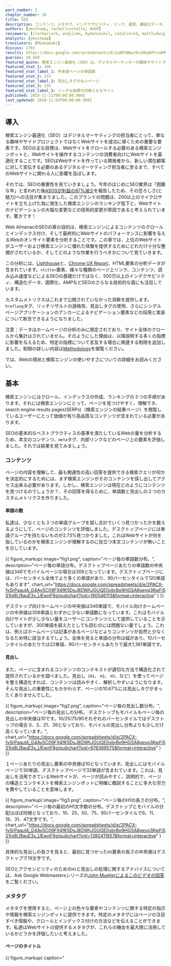 ```yaml
---
part_number: I
chapter_number: 10
title: SEO
description: コンテンツ、メタタグ、インデクサビリティ、リンク、速度、構造化データ、国際化、SPA、AMP、セキュリティをカバーする2019 Web AlmanacのSEOの章。
authors: [ymschaap, rachellcostello, AVGP]
reviewers: [clarkeclark, andylimn, AymenLoukil, catalinred, mattludwig]
analysts: [ymschaap]
translators: [MSakamaki]
discuss: 1765
results: https://docs.google.com/spreadsheets/d/1uARtBWwz9nJOKqKPFinAMbtoDgu5aBtOhsBNmsCoTaA/
queries: 10_SEO
featured_quote: 検索エンジン最適化（SEO）は、デジタルマーケッターの趣味やサイドプロジェクトではなく、ウェブサイトの成功に欠かせないものです。SEOの主な目標は、ウェブサイトが検索エンジンのボットに最適化されていることを確認し、ページをクロールしてインデックスを作成し、ウェブサイトをナビゲートしてコンテンツを消費するユーザーのために最適化することです。SEOは、それを構築している開発者から、新しい潜在的な顧客にそれを促進する必要がありますデジタルマーケッターまで、ウェブサイト上で働くすべての人に影響を与えます。
featured_stat_1: 346
featured_stat_label_1: 中央値ページの単語数
featured_stat_2: 11%
featured_stat_label_2: 見出しタグのないページ
featured_stat_3: 15%
featured_stat_label_3: リッチな結果の対象となるサイト
published: 2019-11-11T00:00:00.000Z
last_updated: 2020-11-04T00:00:00.000Z
---
```


## 導入

検索エンジン最適化（SEO）はデジタルマーケティングの担当者にとって、単なる趣味やサイドプロジェクトではなくWebサイトを成功に導くための重要な要素です。SEOの主な目標は、Webサイトをクロールする必要のある検索エンジンボットと、Webサイトを操作するコンテンツの消費者向けにWebサイトを最適化することです。SEOはWebサイトを作っている開発者から、新しい潜在顧客に対して宣伝する必要のあるデジタルマーケティング担当者に至るまで、すべてのWebサイトに関わる人に影響を及ぼします。

それでは、SEOの重要性を見ていきましょう。今年のはじめにSEO業界は「困難な年」と言われた後[ASOSが利益の87%減少](https://www.bbc.co.uk/news/business-47877688)を報告したため、その恐ろしさ(と魅力)への注目が集まりました。このブランドの問題は、200以上のマイクロサイトを立ち上げた為に発生した検索エンジンのランキング低下と、Webサイトのナビゲーションの大幅な変更などの技術的変更が原因であると考えられています。驚きです！

Web AlmanacのSEOの章の目的は、検索エンジンによるコンテンツのクロールとインデックス付け、そして最終的にWebサイトのパフォーマンスに影響を与えるWebのオンサイト要素を分析することです。この章では、上位のWebサイトがユーザーおよび検索エンジンに優れた体験を提供するためにどれだけ十分な整備がされているか、そしてどのような作業を行うべきかについて見ていきます。

この分析には、[Lighthouse](./methodology#lighthouse)と、[Chrome UX Report](./methodology#chrome-ux-report)、HTML要素の分析データが含まれています。`<title>`要素、様々な種類のページ上リンク、コンテンツ、読み込み速度などによるSEOの基礎だけではなく、500万以上のインデクサビリティ、構造化データ、国際化、AMPなどSEOのさらなる技術的な面にも注目しています。

カスタムメトリクスはこれまで公開されていなかった洞察を提供します。`hreflang`タグ、リッチリザルトの適格性、見出しタグの使用、さらにシングルページアプリケーションのアンカーによるナビゲーション要素などの採用と実装について断言できるようになりました。

<p class="note">注意：データはホームページの分析のみに限定されており、サイト全体のクロールから集計はされていません。そのようにした理由は、以降説明する多くの指標に影響を与えるため、特定の指標について言及する場合に関連する制限を追加しました。制限の詳しい内容は<a href="./methodology">Methodology</a>を御覧ください。</p>

では、Webの現状と検索エンジンの使いやすさについての詳細をお読みください。

## 基本

検索エンジンにはクロール、インデックスの作成、ランキングの３つの手順があります。それには検索エンジンにとって、ページを見つけやすく、理解でき、search engine results pages(SERPs)（検索エンジンの結果ページ）を閲覧しているユーザーにとって価値が有り高品質なコンテンツが含まれている必要があります。

SEOの基本的なベストプラクティスの基準を満たしているWebの量を分析するため、本文のコンテンツ、`meta`タグ、内部リンクなどのページ上の要素を評価しました。それでは結果を見てみましょう。

### コンテンツ

ページの内容を理解して、最も関連性の高い回答を提供できる検索クエリが何かを決定的にするためには、まず検索エンジンがそのコンテンツを探し出してアクセス出来る必要があります。しかし、検索エンジンは現在どのようにコンテンツを見つけるのでしょうか？、その回答を得るために、単語数と見出しの２つのカスタムメトリクスを作りました。

#### 単語の数

私達は、少なくとも３つの単語グループを探し合計でいくつ見つかったかを数えるようにして、ページのコンテンツを評価しました。デスクトップページには単語グループを持たないものが2.73%見つかりました。これはWebサイトが何を指しているのかを検索エンジンが理解するのに役立つ本文コンテンツが無いことを示しています。

{{ figure_markup(
  image="fig1.png",
  caption="ページ毎の単語数分布。",
  description="ページ毎の単語分布。デスクトップページあたりの単語数の中央値は346でモバイルページの場合は306となっています。デスクトップページには、パーセンタイル全体でより多くの単語があり、90パーセンタイルで120単語もあります",
  chart_url="https://docs.google.com/spreadsheets/d/e/2PACX-1vSrPaauIA_G4AySC09FX4fK5DsJ8DWhJGUQE0obrBe9HGSA8geyq3KwFi531jg9Ll9auE3x_UEwnF8g/pubchart?oid=190546113&format=interactive"
  )
}}

デスクトップ向けホームページの中央値は346単語で、モバイル向けホームページの中央値は306単語とわずかに少ない単語数になっています。これはモバイル向けサイトが少し少ない量をユーザーにコンテンツとして提供していることを示していますが、300単語を超えたとしても読むのには問題ない量でしょう。これは、例えばホームページは記事があるページなどよりコンテンツが自然と少なくなるため特に該当するでしょう。全体を見ると単語の分布は幅があり、10パーセンタイルのあたりでは22単語、90パーセンタイルあたりで最大1,361単語です。

#### 見出し

また、ページに含まれるコンテンツのコンテキストが適切な方法で構造化されて提供されているかを調べました。見出し（`H1`、 `H2`、 `H3`、など）を使ってページを整え構造化すれば、コンテンツは読みやすく、解析しやすいようになります。そんな見出しの重要性にもかかわらず、ページの10.67%には見出しタグがまったくありませんでした。

{{ figure_markup(
  image="fig2.png",
  caption="ページ毎の見出し数分布。",
  description="ページ毎の見出しの分布。 デスクトップもモバイルもページ毎の見出しの中央値は10です。10/25/75/90それぞれのパーセンタイルではデスクトップの場合 0、3、21、39となっており、モバイルの見出し分布よりも少しだけ高くなっています。",
  chart_url="https://docs.google.com/spreadsheets/d/e/2PACX-1vSrPaauIA_G4AySC09FX4fK5DsJ8DWhJGUQE0obrBe9HGSA8geyq3KwFi531jg9Ll9auE3x_UEwnF8g/pubchart?oid=676369575&format=interactive"
  )
}}

１ページあたりの見出し要素の中央値は10となっています。見出しにはモバイルページで30単語、デスクトップページで32単語が含まれています。これは、見出しを活用できているWebサイトが、ページが読みやすく、説明的で、ページの構造とコンテキストを検索エンジンボットに明確に概説することに多大な労力を費やしていることを意味します。

{{ figure_markup(
  image="fig3.png",
  caption="ページ毎のH1の長さの分布。",
  description="ページ毎の最初のH1文字数の分布。デスクトップとモバイルの分配はほぼ同様となっており、10、25、50、75、90パーセンタイルで6、11、19、31、47文字です。",
  chart_url="https://docs.google.com/spreadsheets/d/e/2PACX-1vSrPaauIA_G4AySC09FX4fK5DsJ8DWhJGUQE0obrBe9HGSA8geyq3KwFi531jg9Ll9auE3x_UEwnF8g/pubchart?oid=1380411857&format=interactive"
  )
}}

具体的な見出しの長さを見ると、最初に見つかった`H1`要素の長さの中央値はデスクトップで19文字です。

SEOとアクセシビリティのための`H1`と見出しの処理に関するアドバイスについては、Ask Google Webmastersシリーズの[John Muellerによるこのビデオの回答](https://www.youtube.com/watch?v=zyqJJXWk0gk)をご覧ください。

### メタタグ

メタタグを使用すると、ページ上の色々な要素やコンテンツに関する特定の指示や情報を検索エンジンボットに提供できます。特定のメタタグにはページの注目すべき情報や、クロールとインデックス付けの方法などを伝えることができます。私達はWebサイトの提供するメタタグが、これらの機会を最大限に活用しているかどうかを評価したいと考えました。

#### ページのタイトル

{{ figure_markup(
  caption="<code><title></code> タグを含むモバイルページの割合。",
  content="97%",
  classes="big-number"
)
}}

ページのタイトルはページの目的をユーザーや検索エンジンに伝える重要な手段です。`<title>`タグはSERPSの見出にも、ページにアクセスする時のブラウザーのタブのタイトルとしても使われるので、モバイルページの97.1%にドキュメントタイトルが存在することは驚くことではないでしょう。

{{ figure_markup(
  image="fig5.png",
  caption="ページごとのタイトルの長さの分布。",
  description="ページ毎のタイトル要素毎の文字数分布。デスクトップのタイトルの長さそれぞれの10、25、50、75、90パーセンタイルは、4、9、20、40、66文字です。モバイルの分布も非常に似ています。",
  chart_url="https://docs.google.com/spreadsheets/d/e/2PACX-1vSrPaauIA_G4AySC09FX4fK5DsJ8DWhJGUQE0obrBe9HGSA8geyq3KwFi531jg9Ll9auE3x_UEwnF8g/pubchart?oid=1015017335&format=interactive"
  )
}}

一般的に[GoogleのSERPはページタイトルの最初の50〜60文字を表示](https://moz.com/learn/seo/title-tag)しますが、`<title>`タグの長さの中央値はモバイルページで21文字、デスクトップページで20文字でした。75パーセンタイルでも、境界を下回っています。これは、一部のSEOとコンテンツの記者が、検索エンジンによって割り当てられたSERPsのホームページを記述するために割り当てられた領域を最大限利用できていないことを示します。

#### メタディスクリプション

`<title>`タグと比べると、メタディスクリプションが検出されたページは少なくなっており、モバイル用ホームページの64.02%にだけメタディスクリプションが設定されています。Googleが検索者のクエリに応じてSERP内のメタディスクリプションの記述を頻繁に書き換えることを考慮すると、おそらくWebサイトの所有者はメタディスクリプションを含めることを重要視しないでしょう。

{{ figure_markup(
  image="fig6.png",
  caption="ページ毎のメタ記述の長さ分布。",
  description="ページ毎のメタ記述毎の文字数分布。デスクトップのタイトルの長さの10、25、50、75、90パーセンタイルはそれぞれ、9、48、123、162、230文字です。モバイルの分布は任意のパーセンタイルでは10文字未満だけわずかに高くなっています。",
  chart_url="https://docs.google.com/spreadsheets/d/e/2PACX-1vSrPaauIA_G4AySC09FX4fK5DsJ8DWhJGUQE0obrBe9HGSA8geyq3KwFi531jg9Ll9auE3x_UEwnF8g/pubchart?oid=1750266149&format=interactive"
  )
}}

メタディスクリプションの長さは[155-160文字が推奨](https://moz.com/learn/seo/meta-description)となっていますが、デスクトップページの中央値ははそれより短い123文字となっています。さらに興味深い事があります、モバイルのSERPはピクセル制限により従来よりも短かくなるにも関わらず、メタディスクリプションは一貫してデスクトップよりもモバイルが長くなっています。この制約は最近拡張されたばかりなので、おそらく多くのWebサイトの所有者がモバイルの結果に対して、より長くて説明的なメタディスクリプションの影響を確認しているのでしょう。

#### 画像の`alt`タグ

SEOとアクセシビリティのための`alt`テキストの重要性を考えたとき、モバイルページの46.71%でしか画像に`alt`属性が使われていないのを見ると理想とはほど遠い状況です。これは、Web上の画像をユーザーにとってさらにアクセスしやすく、検索エンジンにとって理解しやすくすることに関しては、まだ改善する点が多く有ることを意味します。この問題に対する詳細については[アクセシビリティ](./accessibility)の章を御覧ください。

### インデクサビリティ

SERPでユーザーにページのコンテンツを表示するためには検索エンジンのクローラーがそのページにアクセスしてインデックスを作れるようにする必要があります。検索エンジンによるページのクロールとインデックス登録の機能に影響を与える要因には次の様なものがあります。

- ステータスコード
- `noindex`タグ
- canonicalタグ
- `robots.txt`ファイル

#### ステータスコード

検索エンジンにインデックスを付けたい重要なページは常に`200 OK`ステータスコードにしておく事をお勧めします。テストされたページの殆どは検索エンジンにアクセス可能で、デスクトップでは最初のHTML要求の87.03%が`200`ステータスコードを返しました。モバイルの場合は少しだけ低く、82.95%のページだけが`200`となるステータスコードを返しました。

モバイルでは次によく見られるステータスコードは一時的なリダイレクトである`302`となっており、これはモバイルページの10.45%で見つけることができました。この結果はデスクトップよりも多く、デスクトップ用のホームページで`302`ステータスコードを返すのは6.71%しかありませんでした。これは、モバイル用のホームページがレスポンシヴでなく[デバイスごとにWebサイトのバージョンが異なるような](https://developers.google.com/search/mobile-sites/mobile-seo/separate-urls)、デスクトップページの代替が用意されていることに起因している可能性があります。

<p class="note">注意：この結果にはステータスコード<code>4xx</code>と<code>5xx</code>は含んでいません。</p>

#### `noindex`

`noindex`指示はHTMLの `<head>`もしくはHTTPヘッダーの`X-Robots`指示で使うことができます。`noindex`指示は基本的に検索エンジンにそのページをSERPに含めないように指示しますが、ユーザーがWebサイトを操作しているときでもページはアクセス可能です。一般的に`noindex`指示は、同一コンテンツを提供するページの複製バージョン、またはオーガニック検索からWebサイトにアクセスするユーザーに価値を提供しないであろう低品質のページ(フィルタ、ファセット、内部検索ページなど)に追加されます。

モバイル用ページの96.93%が[Lighthouseのインデックス作成監査に合格しており](https://developers.google.com/web/tools/lighthouse/audits/indexing)、これらのページには`noindex`指示が含まれていませんでした。ただし、これはモバイルホームページの3.07%に`noindex`指示が含まれていたことも意味しています。これは心配の種であり、Googleはこれらのページのインデックスを作成できないことを意味しています。

<p class="note">私達の調査に含まれるWebサイトは<a href="./methodology#chrome-ux-report">Chrome UX Report</a>のデータセットから提供されていますが、公開されていないWebサイトは除外されています。これはChromeが非公開であると判断したサイトは分析できないので、バイアスの重要な源です。これについては<a href="./methodology#websites">方法論</a>の詳細を御覧ください。</p>

#### canonicalによる最適化

canonicalタグを使い重複ページと優先代替ページを指定します。これにより検索エンジンは、グループ内の複数のページに散っているオーソリティを1つのメインページに統合してランキングの結果を上げることができます。

モバイル用ホームページの48.34%でcanonicalタグが使われていることが[検出](https://developers.google.com/web/tools/lighthouse/audits/canonical)されました。自分を指ししめすcanonicalタグは必須でなく、普通は複製されたページにcanonicalタグを必要とします。ホームページがサイトのどこか他の場所に複製されることはめったに無いので、canonicalタグがページ毎で半分未満になっているのは驚くことではありません。

#### robots.txt

検索エンジンのクロールを制御する最も効果的な方法の1つは、[`robots.txt`ファイル](https://www.deepcrawl.com/knowledge/technical-seo-library/robots-txt/)です。これは、Webサイトのルートドメインに置かれる事で、検索エンジンのクロールに対し許可しないURLとURLパスを指定する事ができるファイルです。

[Lighthouseの結果](https://developers.google.com/web/tools/lighthouse/audits/robots)からモバイル用サイトの72.16%でしか有効な`robots.txt`を持っていないことがわかりました。見つかった問題の主な内訳は、`robots.txt`ファイルをまったく持たないサイトが22%、無効な`robots.txt`ファイルを提供する約6%で、それぞれ検査に失敗しています。[クロールバジェットの問題](https://webmasters.googleblog.com/2017/01/what-crawl-budget-means-for-googlebot.html)に悩まされないような小規模Webサイトを運営していたりするなど、`robots.txt`ファイルを持たない妥当な理由もあったりしますが、無効な`robots.txt`が有るというのは、それだけで心配の種になります。

### リンク

Webページの最も重要な属性の1つはリンクです。リンクは検索エンジンがインデックスに追加してWebサイトをナビゲートするための新しい関連ページを発見するのに役立ちます。データセットにあるWebページの96%には最低でも1つの内部リンク存在し、93%は少なくとも１つの別ドメインへの外部リンクが存在しています。内部や外部リンクを持たないごく一部のページは、ターゲットページへ通じるリンクという大きな価値を取りこぼしています。

デスクトップ用のページに含まれる内部と外部リンクの数は、モバイル用のページよりも全ての場合で多くなっています。これは殆どの場合、モバイルのデザインはビューポートが小さく空間が限られているために、リンクが含まれるテキストはデスクトップに比べて少なくなっているためです。

モバイル用のページで内部リンクが少ない場合、Webサイトで[問題が発生する可能性](https://moz.com/blog/internal-linking-mobile-first-crawl-paths)が有るため注意が必要です。新しいWebサイトでGoogleの規定である[モバイルファーストインデックス](https://www.deepcrawl.com/knowledge/white-papers/mobile-first-index-guide/)が適用されると、そのページがデスクトップ用ではリンクされているがモバイル用からリンクが無い時、検索エンジンはそのページを見つけてランク付けするのがとても難しくなってしまいます。

{{ figure_markup(
  image="fig7.png",
  caption="ページ毎の内部リンク分布。",
  description="ページ毎の内部リンク数の分布。デスクトップの内部リンクは10、25、50、75、90パーセンタイルごとに、7、29、70、142、261となっています。モバイル分布はかなり低く、90パーセンタイルでリンク数は30、中央値で10となっています。",
  chart_url="https://docs.google.com/spreadsheets/d/e/2PACX-1vSrPaauIA_G4AySC09FX4fK5DsJ8DWhJGUQE0obrBe9HGSA8geyq3KwFi531jg9Ll9auE3x_UEwnF8g/pubchart?oid=534496673&format=interactive"
  )
}}

{{ figure_markup(
  image="fig8.png",
  caption="ページ毎の外部リンク数の分布。",
  description="ページ毎の外部リンク数の分布。デスクトップの外部リンクは10、25、50、75、90パーセンタイルごとに、1、4、10、22、51となっています。モバイルの分布はかなり低く、90パーセンタイルでリンク数は11、中央値で2となっています。",
  chart_url="https://docs.google.com/spreadsheets/d/e/2PACX-1vSrPaauIA_G4AySC09FX4fK5DsJ8DWhJGUQE0obrBe9HGSA8geyq3KwFi531jg9Ll9auE3x_UEwnF8g/pubchart?oid=1997009875&format=interactive"
  )
}}

デスクトップ用ページの内部リンク(同一サイト)数は中央値で70となっていますが、モバイル用ページの内部リンク数の中央値は60になっています。外部リンク数のページ毎中央値も同じような傾向となっており、デスクトップ用ページの外部リンク数は10で、モバイル用ページは8になっています。

{{ figure_markup(
  image="fig9.png",
  caption="ページ毎のアンカーリンク数の分布。",
  description="ページ毎のアンカーリンク数の分布。デスクトップの内部アンカーは10、25、50、75、90パーセンタイルに対して、0、0、0、1、3となっています。モバイルの分布も同様です。",
  chart_url="https://docs.google.com/spreadsheets/d/e/2PACX-1vSrPaauIA_G4AySC09FX4fK5DsJ8DWhJGUQE0obrBe9HGSA8geyq3KwFi531jg9Ll9auE3x_UEwnF8g/pubchart?oid=1852200766&format=interactive"
  )
}}

同一ページの特定スクロール位置にリンクするアンカーリンクはあまり人気が無いようです。ホームページの65%以上でアンカーリンクは使われていません。これはおそらく、一般的なホームページには長文形式のコンテンツが含まれていないからでしょう。

説明的なリンクテキストの測定からは良いニュースが伺えます。モバイル用ページの89.94%が[Lighthouseの説明的なリンクテキストの監査](https://developers.google.com/web/tools/lighthouse/audits/descriptive-link-text)で合格しています。つまり、これらのページは一般的な「ここをクリック」「リンク」「続きを読む」「全文表示」のようなリンクを使わず、より有意義なリンクテキストを使うことで、ユーザーと検索エンジンにページのコンテキストやページ同士のつながりがあることを理解できるようにしています。

## Advanced

説明的で有用なコンテンツ以外に対して`noindex`や`Disallow`という指示を出してページを検索エンジンからブロックするだけでは、Webサイトをオーガニックサーチさせるには不十分です。これらは単なる基本でしかありません。WebサイトのパフォーマンスやSERPsの外観を向上させるなど、できることはたくさんあります。

Webサイトのインデックス作成とランク付成功のために重要となっている技術的に複雑な局面として、速度、構造化データ、国際化、セキュリティ、モバイルフレンドリーなどがあります。

### Speed

モバイルの読み込み速度は、[2018年にGoogleからランキング要素として初めて発表](https://webmasters.googleblog.com/2018/01/using-page-speed-in-mobile-search.html)されました。しかしGoogleにとって速度は新しい観点ではありません。2010年に既に速度が[ランキングシグナルとして導入されたことが明らか](https://webmasters.googleblog.com/2010/04/using-site-speed-in-web-search-ranking.html)にっています。

Webサイトが高速であることは、優れたユーザー体験のためにも重要です。サイトの読み込みに数秒待たされるユーザは、すぐ離脱してSERPsから別の似たような内容の素早く読み込まれるページを探す傾向があります。

Web全体の読み込み速度の分析に使った指標は [Chrome UX Report](./methodology#chrome-ux-report)（CrUX）を基にしています。このレポートは、実際のChromeユーザーからデータを収集します。このデータで驚くべき点は、48%のWebサイトが**遅い**とラベル付されていることです。FCPの25%が3秒より遅い場合、_もしくは_ FIDの5%が300ミリ秒より遅い場合にWebサイトは低速とラベル付されます。

{{ figure_markup(
  image="fig10.png",
  caption="デバイスタイプごとのユーザー体験パフォーマンスの分布。",
  description="デスクトップ、電話、タブレットのパフォーマンスにおけるユーザー体験の分布。 デスクトップ：2%高速、52%中程度、46%低速。 電話：高速1%、中程度41%、低速58%。 タブレット：高速0%、中程度35%、低速65%。",
  chart_url="https://docs.google.com/spreadsheets/d/e/2PACX-1vSrPaauIA_G4AySC09FX4fK5DsJ8DWhJGUQE0obrBe9HGSA8geyq3KwFi531jg9Ll9auE3x_UEwnF8g/pubchart?oid=2083126642&format=interactive"
  )
}}

デバイスごとに分けるとより鮮明になります、この画像ではタブレット(65%)、電話(58%)を示しています。

数字だけ見るとWebの速度には暗雲が立ち込めるように思えますが、良いニュースもあります。それはSEOの専門家とツールがWebサイトの高速化のための技術課題に集中しているという点です。Webパフォーマンスの状態については[パフォーマンス](./performance)の章で詳しく知ることができます。

### 構造化データ

構造化データを使うことでWebサイトの所有者は、[JSON-LD](https://en.wikipedia.org/wiki/JSON-LD)スニペットや[Microdata](https://developer.mozilla.org/en-US/docs/Web/HTML/Microdata)などを加える事で、Webページに付属的なセマンティックデータを付与できます。検索エンジンはこのデータを解析してこれらのページを深く理解し、マークアップにより検索結果に追加の関連情報を表示も行う事ができます。よく見る構造化データの種類には次のようなものがあります。

- [reviews](https://developers.google.com/search/docs/data-types/review-snippet)
- [products](https://developers.google.com/search/docs/data-types/product)
- [businesses](https://developers.google.com/search/docs/data-types/local-business)
- [movies](https://developers.google.com/search/docs/data-types/movie)
- [その他](https://developers.google.com/search/docs/guides/search-gallery)

構造化データがWebサイトに提供できる[追加の可視性](https://developers.google.com/search/docs/guides/enhance-site)はユーザーがサイトに訪れる機会を増やすのに役立つため、サイトの所有者にとっては魅力的です。たとえば、比較的新しい[FAQスキーマ](https://developers.google.com/search/docs/data-types/faqpage)はスニペットとSERPsの領域を２倍にできます。

調査の結果、モバイルでリッチな結果を得ることが出来るサイトは14.67%しか無いことが解りました。興味深いことに、デスクトップサイトの適格性はわずかに低くなり12.46%となっています。これはサイト所有者がホームページ検索で表示されるための最適化に対して、もっと出来ることが有ることを示しています。

構造化データのマークアップを持つサイトの中で、最もよく見る種類は次の５つでした。

1. `WebSite` (16.02%)
2. `SearchAction` (14.35%)
3. `Organization` (12.89%)
4. `WebPage` (11.58%)
5. `ImageObject` (5.35%)

興味深いことに、一番良く利用されている検索エンジンの機能をトリガーするデータ型は[サイトリンクの検索ボックス](https://developers.google.com/search/docs/data-types/sitelinks-searchbox)を強化する`SearchAction`です。

トップ5のマークアップタイプはすべてGoogleの検索結果の可視性を高める物で、これらのタイプの構造化データをさらに採用する理由になるかもしれません。

今回の分析はホームページだけを見ているため、インテリアページも考慮した場合は結果は大きく異なった結果が見えてくる可能性があります。

レビューの星はWebのホームページ上で1.09%だけにしかありません。([AggregateRating](https://schema.org/AggregateRating)より)また、新しく導入された[QAPage](https://schema.org/QAPage)は48の例しかなく、[FAQPage](https://schema.org/FAQPage)は少しだけ高い数が出現して218となっています。この最後の2種類の数については、クロールを更に実行してWeb Almanacの分析を掘り下げていくと、将来増加することが予想されています。

### 国際化

[一部のGoogle検索の従業員](https://twitter.com/JohnMu/status/965507331369984002)によれば、国際化はSEOの最も複雑な面の1つとなっているようです。SEOの国際化は、ユーザーが特定の言語のコンテンツをターゲットしていることを確認し、それに合わせて複数の言語や国のバージョンを持つWebサイトから適切なコンテンツを提供することに重点をおいています。

HTML lang属性が英語に設定されているデスクトップ用サイトの38.40%（モバイルでは33.79%）で、別の言語バージョンへの `hreflang`リンクが含まれるサイトはたった7.43%（モバイルで6.79%）しかありませんでした。これから、分析したWebサイトの殆どが言語ターゲティングを必要とするホームページの別バージョンを提供していないことを示しています。しかしそれは、個別のバージョンは存在するが構成が正しく無い場合を除きます。

<figure>
  <table>
    <thead>
      <tr>
        <th><code>hreflang</code></th>
        <th>Desktop</th>
        <th>Mobile</th>
      </tr>
    </thead>
    <tbody>
      <tr>
        <td>en</td>
        <td class="numeric">12.19%</td>
        <td class="numeric">2.80%</td>
      </tr>
      <tr>
        <td>x-default</td>
        <td class="numeric">5.58%</td>
        <td class="numeric">1.44%</td>
      </tr>
      <tr>
        <td>fr</td>
        <td class="numeric">5.23%</td>
        <td class="numeric">1.28%</td>
      </tr>
      <tr>
        <td>es</td>
        <td class="numeric">5.08%</td>
        <td class="numeric">1.25%</td>
      </tr>
      <tr>
        <td>de</td>
        <td class="numeric">4.91%</td>
        <td class="numeric">1.24%</td>
      </tr>
      <tr>
        <td>en-us</td>
        <td class="numeric">4.22%</td>
        <td class="numeric">2.95%</td>
      </tr>
      <tr>
        <td>it</td>
        <td class="numeric">3.58%</td>
        <td class="numeric">0.92%</td>
      </tr>
      <tr>
        <td>ru</td>
        <td class="numeric">3.13%</td>
        <td class="numeric">0.80%</td>
      </tr>
      <tr>
        <td>en-gb</td>
        <td class="numeric">3.04%</td>
        <td class="numeric">2.79%</td>
      </tr>
      <tr>
        <td>de-de</td>
        <td class="numeric">2.34%</td>
        <td class="numeric">2.58%</td>
      </tr>
      <tr>
        <td>nl</td>
        <td class="numeric">2.28%</td>
        <td class="numeric">0.55%</td>
      </tr>
      <tr>
        <td>fr-fr</td>
        <td class="numeric">2.28%</td>
        <td class="numeric">2.56%</td>
      </tr>
      <tr>
        <td>es-es</td>
        <td class="numeric">2.08%</td>
        <td class="numeric">2.51%</td>
      </tr>
      <tr>
        <td>pt</td>
        <td class="numeric">2.07%</td>
        <td class="numeric">0.48%</td>
      </tr>
      <tr>
        <td>pl</td>
        <td class="numeric">2.01%</td>
        <td class="numeric">0.50%</td>
      </tr>
      <tr>
        <td>ja</td>
        <td class="numeric">2.00%</td>
        <td class="numeric">0.43%</td>
      </tr>
      <tr>
        <td>tr</td>
        <td class="numeric">1.78%</td>
        <td class="numeric">0.49%</td>
      </tr>
      <tr>
        <td>it-it</td>
        <td class="numeric">1.62%</td>
        <td class="numeric">2.40%</td>
      </tr>
      <tr>
        <td>ar</td>
        <td class="numeric">1.59%</td>
        <td class="numeric">0.43%</td>
      </tr>
      <tr>
        <td>pt-br</td>
        <td class="numeric">1.52%</td>
        <td class="numeric">2.38%</td>
      </tr>
      <tr>
        <td>th</td>
        <td class="numeric">1.40%</td>
        <td class="numeric">0.42%</td>
      </tr>
      <tr>
        <td>ko</td>
        <td class="numeric">1.33%</td>
        <td class="numeric">0.28%</td>
      </tr>
      <tr>
        <td>zh</td>
        <td class="numeric">1.30%</td>
        <td class="numeric">0.27%</td>
      </tr>
      <tr>
        <td>sv</td>
        <td class="numeric">1.22%</td>
        <td class="numeric">0.30%</td>
      </tr>
      <tr>
        <td>en-au</td>
        <td class="numeric">1.20%</td>
        <td class="numeric">2.31%</td>
      </tr>
    </tbody>
  </table>
  <figcaption>{{ figure_link(caption="よく見る <code>hreflang</code> 値のトップ25。") }}</figcaption>
</figure>

英語の次に最もよく見る言語は、フランス語、スペイン語、およびドイツ語です。この後にアメリカ人向けの英語（`en-us`）やアイルランド人向けのスペイン語（`es-ie`）などの不明瞭な組み合わせなどの、特定の地域を対象とした言語が続いています。

この分析では、異なる言語バージョン同士が相互で適切にリンクしているかどうかなどの正しい実装は確認しませんでした。しかし、[推奨にある](https://www.google.com/url?q=https://support.google.com/webmasters/answer/189077?hl%3Den&sa=D&ust=1570627963630000&usg=AFQjCNFwzwglsbysT9au_I-7ZQkwa-QvrA)x-defaultバージョン（デスクトップでは3.77%、モバイルでは1.30%）の採用が少ない点を考慮すると、この要素が複雑で常に正しいとは限らないということを示しています。

### SPAのクロールに関する可能性

ReactやVue.jsなどのフレームワークで構築されたシングルページアプリケーション（SPA）には、独特のSEOの複雑さが伴っています。ハッシュを使ったナビゲーションを使用するWebサイトは検索エンジンがクロールして適切にインデックスを作成するのがとても難しくなります。例を上げると、Googleには「AJAXクロールスキーム」という回避策がありましたが、開発者だけでなく検索エンジンにとっても難解であることが判明し、この仕様は[2015年に廃止](https://webmasters.googleblog.com/2015/10/deprecating-our-ajax-crawling-scheme.html)されました。

ハッシュURLを介して提供されるリンクの数が比較的少なく、Reactモバイルページの13.08%がナビゲーションにハッシュURLを使用し、モバイルVue.jsページで8.15%、モバイルAngularページで2.37%で使用されているという結果になっています。この結果はデスクトップ用ページでも非常に似通った結果でした。ハッシュURLからコンテンツの発見に対する影響を考慮すると、この結果はSEOの観点からは良い状態と言えるでしょう。

特に驚いた点は、ハッシュURLの数がAngularページでは少ないのとは対照的に、ReactページでのハッシュURLの数が多くなっている点です。両方のフレームワークはハッシュURLに依存せず、代わりにリンク時に[History API](https://developer.mozilla.org/en-US/docs/Web/API/History)が標準となっているルーティングパッケージの採用を推奨しています。Vue.jsは`vue-router`パッケージのバージョン3から、[History APIを標準で使うことを検討](https://github.com/vuejs/rfcs/pull/40)しています。

### AMP

AMP（以前は「Accelerated Mobile Pages」として知られていました）は、2015年にGoogleによってオープンソースのHTMLフレームワークとして初めて導入されました。キャッシュ、遅延読み込み、最適化された画像などの最適化手法を使うことで、Webサイトのサイトのコンポーネントと基盤構造を提供することで、ユーザーに高速な体験を提供します。特に、Googleは検索エンジンにもこれを採用し、AMPページも独自のCDNから提供されています。この機能は後に[Signed HTTP Exchanges](https://wicg.github.io/webpackage/draft-yasskin-http-origin-signed-responses.html)という名前の標準提案になりました。

にも関わらず、AMPバージョンへのリンクが含まれるモバイルホームページはわずか0.62%しかありません。このプロジェクトの可視性を考慮しても、これは採用率が比較的低い事が示されています。ただし、今回のホームページに焦点を宛てた分析なので、他のページタイプの採用率は見ていません、記事ページを配信する場合はAMPのほうが有利な場合が多いでしょう。

### セキュリティ

近年、WebがデフォルトでHTTPSに移行するという強力なオンラインの変化がありました。HTTPSでは、例えばユーザー入力データが安全に送信されないパブリックWi-FiネットワークでもWebサイトのトラフィックが傍受されるのを防ぎます。GoogleはサイトでHTTPSを採用するよう推進しており、[ランキングシグナルとしてHTTPS](https://webmasters.googleblog.com/2014/08/https-as-ranking-signal.html)を作りました。Chromeはブラウザで非HTTPSページを[非セキュア](https://www.blog.google/products/chrome/milestone-chrome-security-marking-http-not-secure/)としてラベル付けすることでセキュアなページへの移行もサポートしています。

HTTPSの重要性とその採用方法に関するGoogleの詳細な情報と手引については、[HTTPSが重要な理由](https://developers.google.com/web/fundamentals/security/encrypt-in-transit/why-https)をご覧ください。

現在、デスクトップ用Webサイトの67.06%がHTTPS経由で配信されていますWebサイトの半分以下がまだHTTPSに移行しておらず、ユーザーに安全でないページを提供しています。これはかなりの数です。移行は大変な作業になる場合が多く、そのために採用率が高くない可能性がありますが、HTTPSの移行に必要なのは大抵の場合SSL証明書と`.htaccess`ファイルの簡単な変更です。  HTTPSに切り替えない理由はありません。

[Googleの透明性レポート](https://transparencyreport.google.com/https/overview)では、Google以外の上位100ドメインでhttpsの採用率は90%であると報告されています(これは世界中のWebサイトトラフィックの25%です)。この数字と私たちの数字の違いから、比較的小規模なサイトはゆるやかにHTTPSを採用しているという事実によって説明できます。

セキュリティの状態の詳細については、[セキュリティ](./security)の章を御覧ください。

## 結論

分析の結果、ほとんどのWebサイトでは基礎がしっかりしている事が判明しました。ホームページはクロール可能で、インデックス付け可能で、検索エンジンの結果ページでのランキングに必要な主要コンテンツが存在しています。Webサイトを所有する人々がSEOを熟知しているわけではなく、ベストプラクティスの指針などは言うまでもありません。つまり、これらの非常に多くのサイトが基本をカバーしていることは非常に頼もしいことです。

しかし、SEOとアクセシビリティのより高度な面のいくつかに関しては、予想していたよりも多くのサイトが注目していません。サイトの速度については、特にモバイルのときに多くのWebサイトが苦労している要因の一つになっており、これは大きな問題です。なぜなら速度はUXの最大の要因の1つで、ランキングに影響を与える可能性があるためです。HTTPS経由でまだ提供されていないWebサイトの数も、セキュリティの重要性を考慮してユーザーデータを安全に保つという点に問題があるように見えます。

私達全員がSEOのベストプラクティスを学んだり、業界の発展に貢献できることはたくさんあります。これは、検索業界が進化する性質を持ちながら、その変化の速度から必要な事です。検索エンジンは毎年数千のアルゴリズムを改善しています、Webサイトがオーガニックサーチでより多くの訪問者に届くようにしたい場合、置いていかれないようにする必要があります。
